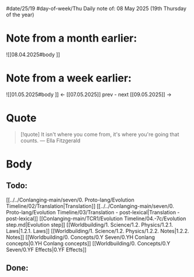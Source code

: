 
#date/25/19
#day-of-week/Thu
Daily note of: 08 May 2025 (19th Thursday of the year)

# Note from a month earlier:
![[08.04.2025#body ]]

# Note from a week earlier:
![[01.05.2025#body ]]
 <- [[07.05.2025]] prev - next [[09.05.2025]] ->
# Quote

> [!quote] It isn't where you come from, it's where you're going that counts.
> — Ella Fitzgerald
# Body

## Todo:

[[../../Conlanging-main/seven/0. Proto-lang/Evolution Timeline/02/Translation|Translation]]
[[../../Conlanging-main/seven/0. Proto-lang/Evolution Timeline/03/Translation - post-lexical|Translation - post-lexical]]
[[Conlanging-main/TCR1/Evolution Timeline/04.-7c/Evolution step.md|Evolution step]]
[[Worldbuilding/1. Science/1.2. Physics/1.2.1. Laws|1.2.1. Laws]]
[[Worldbuilding/1. Science/1.2. Physics/1.2.2. Notes|1.2.2. Notes]]
[[Worldbuilding/0. Concepts/0.Y Seven/0.YH Conlang concepts|0.YH Conlang concepts]]
[[Worldbuilding/0. Concepts/0.Y Seven/0.YF Effects|0.YF Effects]]
## Done: